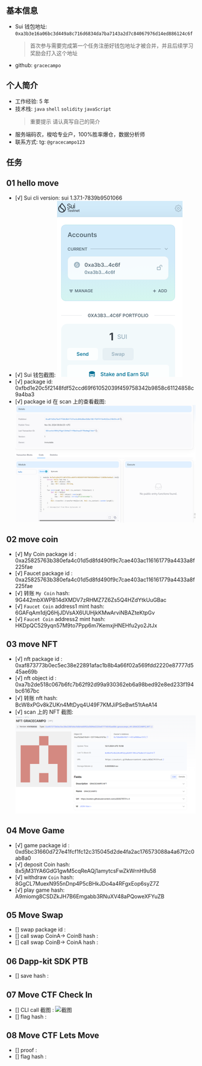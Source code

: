 ## 基本信息

- Sui 钱包地址: `0xa3b3e16a06bc3d449a8c716d6834da7ba7143a2d7c84067976d14ed886124c6f`
  > 首次参与需要完成第一个任务注册好钱包地址才被合并，并且后续学习奖励会打入这个地址
- github: `gracecampo`

## 个人简介

- 工作经验: 5 年
- 技术栈: `java` `shell` `solidity` `javaScript`
  > 重要提示 请认真写自己的简介
- 服务端码农，梭哈专业户，100%胜率爆仓，数据分析师
- 联系方式: tg: `@gracecampo123`

## 任务

## 01 hello move

- [√] Sui cli version: sui 1.37.1-7839b9501066
- [√] Sui 钱包截图: ![Sui钱包截图](./scan/1730803980783.jpg)
- [√] package id: 0xfbd1e20c5f2148fdf52ccd69f61052039f459758342b9858c61124858c9a4ba3
- [√] package id 在 scan 上的查看截图:![Scan截图](./scan/1730886048981.jpg)

## 02 move coin

- [√] My Coin package id : 0xa25825763b380efa4c01d5d8fd490f9c7cae403ac116161779a4433a8f225fae
- [√] Faucet package id : 0xa25825763b380efa4c01d5d8fd490f9c7cae403ac116161779a4433a8f225fae
- [√] 转账 `My Coin` hash: 9G442mbXWPB14dXMDV7zRHMZ7Z6Zs5Q4HZdYtkUuGBac
- [√] `Faucet Coin` address1 mint hash: 6GAFqAm1djQ6HjJDVsAX6UUHjkKMwArviNBAZteKtpGv
- [√] `Faucet Coin` address2 mint hash: HKDpQC529yqn57M9to7Ppp6m7KemxjHNEHfu2yo2JtJx

## 03 move NFT

- [√] nft package id : 0xaf873773b0ec5ec38e22891afac1b8b4a66f02a569fdd2220e87777d545ae69b
- [√] nft object id : 0xa7b2de518c067b6fc7b62f92d99a930362eb6a98bed92e8ed233f194bc6167bc
- [√] 转账 nft hash: BcW8xPGv8kZUKn4MtDyq4U49F7KMJiPSeBwt51tAeA14
- [√] scan 上的 NFT 截图:![Scan截图](./scan/moveNFT.png)

## 04 Move Game

- [√] game package id : 0xd5bc31660d727e41fcf1fc12c315045d2de4fa2ac176573088a4a67f2c0ab8a0
- [√] deposit Coin hash: 8x5jM31YA6GdG1gwM5cqReAQj1amytcsFwZkWrnH9u58
- [√] withdraw `Coin` hash: 8GgCL7MuexN955nDnp4P5cBHkJDo4a4RFgxEop6syZ7Z
- [√] play game hash: A9miomg8CSDZkJH7B6Emgabb3RNuXV48aPQoweXFYuZB

## 05 Move Swap

- [] swap package id :
- [] call swap CoinA-> CoinB hash :
- [] call swap CoinB-> CoinA hash :

## 06 Dapp-kit SDK PTB

- [] save hash :

## 07 Move CTF Check In

- [] CLI call 截图 : ![截图](./images/你的图片地址)
- [] flag hash :

## 08 Move CTF Lets Move

- [] proof :
- [] flag hash :
